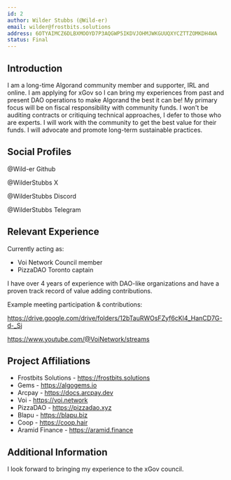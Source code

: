 ```yaml
---
id: 2
author: Wilder Stubbs (@Wild-er)
email: wilder@frostbits.solutions
address: 6OTYAIMCZ6DLBXMOOYD7P3AQGWP5IKDVJOHMJWKGUUQXYCZTTZOMKDH4WA
status: Final
---
```


## Introduction

I am a long-time Algorand community member and supporter, IRL and online. I am applying for xGov so I can bring my experiences from past and present DAO operations to make Algorand the best it can be! My primary focus will be on fiscal responsibility with community funds. I won't be auditing contracts or critiquing technical approaches, I defer to those who are experts. I will work with the community to get the best value for their funds. I will advocate and promote long-term sustainable practices.

## Social Profiles

@Wild-er Github

@WilderStubbs X

@WilderStubbs Discord

@WilderStubbs Telegram

## Relevant Experience

Currently acting as:
- Voi Network Council member
- PizzaDAO Toronto captain

I have over 4 years of experience with DAO-like organizations and have a proven track record of value adding contributions.

Example meeting participation & contributions:

https://drive.google.com/drive/folders/12bTauRWOsFZyf6cKl4_HanCD7G-d-_Sj

https://www.youtube.com/@VoiNetwork/streams

## Project Affiliations

- Frostbits Solutions - https://frostbits.solutions
- Gems - https://algogems.io
- Arcpay - https://docs.arcpay.dev
- Voi - https://voi.network
- PizzaDAO - https://pizzadao.xyz
- Blapu - https://blapu.biz
- Coop - https://coop.hair
- Aramid Finance - https://aramid.finance


## Additional Information

I look forward to bringing my experience to the xGov council.
